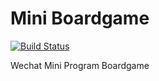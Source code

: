 # Mini Boardgame
[![Build Status](https://travis-ci.org/XDean/wechat-mini-programe-boardgame.svg?branch=master)](https://travis-ci.org/XDean/wechat-mini-programe-boardgame)


Wechat Mini Program Boardgame